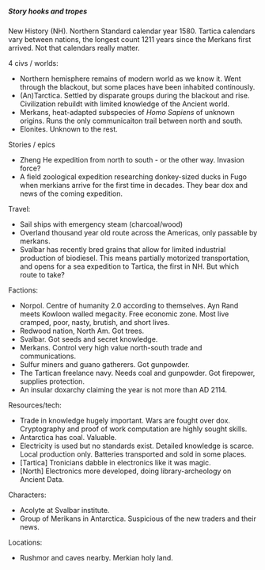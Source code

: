 ##### Story hooks and tropes

New History (NH). Northern Standard calendar year 1580. Tartica calendars vary between nations, the longest count 1211 years since the Merkans first arrived. Not that calendars really matter.

4 civs / worlds:
* Northern hemisphere remains of modern world as we know it. Went through the blackout, but some places have been inhabited continously.
* (An)Tarctica. Settled by disparate groups during the blackout and rise. Civilization rebuildt with limited knowledge of the Ancient world.
* Merkans, heat-adapted subspecies of *Homo Sapiens* of unknown origins. Runs the only communicaiton trail between north and south.
* Elonites. Unknown to the rest.

Stories / epics
* Zheng He expedition from north to south - or the other way. Invasion force?
* A field zoological expedition researching donkey-sized ducks in Fugo when merkians arrive for the first time in decades. They bear dox and news of the coming expedition.

Travel:
* Sail ships with emergency steam (charcoal/wood)
* Overland thousand year old route across the Americas, only passable by merkans.
* Svalbar has recently bred grains that allow for limited industrial production of biodiesel. This means partially motorized transportation, and opens for a sea expedition to Tartica, the first in NH. But which route to take?

Factions:
* Norpol. Centre of humanity 2.0 according to themselves. Ayn Rand meets Kowloon walled megacity. Free economic zone. Most live cramped, poor, nasty, brutish, and short lives.
* Redwood nation, North Am. Got trees.
* Svalbar. Got seeds and secret knowledge.
* Merkans. Control very high value north-south trade and communications.
* Sulfur miners and guano gatherers. Got gunpowder.
* The Tartican freelance navy. Needs coal and gunpowder. Got firepower, supplies protection.
* An insular doxarchy claiming the year is not more than AD 2114.

Resources/tech:
* Trade in knowledge hugely important. Wars are fought over dox. Cryptography and proof of work computation are highly sought skills.
* Antarctica has coal. Valuable. 
* Electricity is used but no standards exist. Detailed knowledge is scarce.  Local production only. Batteries transported and sold in some places.
* [Tartica] Tronicians dabble in electronics like it was magic.
* [North] Electronics more developed, doing library-archeology on Ancient Data.

Characters:
* Acolyte at Svalbar institute.
* Group of Merikans in Antarctica. Suspicious of the new traders and their news.
 

Locations:
* Rushmor and caves nearby. Merkian holy land.
